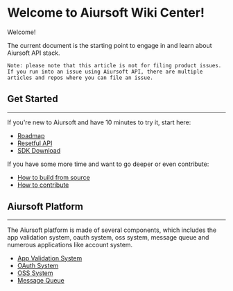 # Welcome to Aiursoft Wiki Center!

Welcome! 

The current document is the starting point to engage in and learn about Aiursoft API stack.

    Note: please note that this article is not for filing product issues. If you run into an issue using Aiursoft API, there are multiple articles and repos where you can file an issue.

## Get Started
------------
If you're new to Aiursoft and have 10 minutes to try it, start here: 

* [Roadmap](#)
* [Resetful API](#)
* [SDK Download](#)


If you have some more time and want to go deeper or even contribute:

* [How to build from source](#)
* [How to contribute](#)

## Aiursoft Platform
-------
The Aiursoft platform is made of several components, which includes the app validation system, oauth system, oss system, message queue and numerous applications like account system.

* [App Validation System]()
* [OAuth System](#)
* [OSS System](#)
* [Message Queue](#)

